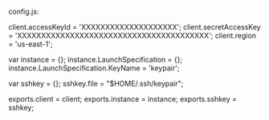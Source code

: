 config.js:

client.accessKeyId = 'XXXXXXXXXXXXXXXXXXXX';
client.secretAccessKey = 'XXXXXXXXXXXXXXXXXXXXXXXXXXXXXXXXXXXXXXXX';
client.region = 'us-east-1';

var instance = {};
instance.LaunchSpecification = {};
instance.LaunchSpecification.KeyName = 'keypair';

var sshkey = {};
sshkey.file = "$HOME/.ssh/keypair";

exports.client = client;
exports.instance = instance;
exports.sshkey = sshkey;
